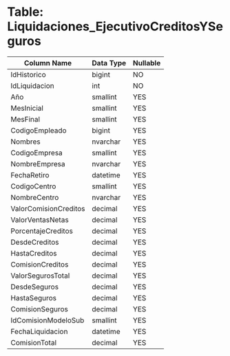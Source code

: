 # Table: Liquidaciones_EjecutivoCreditosYSeguros

| Column Name | Data Type | Nullable |
|-------------|-----------|----------|
| IdHistorico | bigint | NO |
| IdLiquidacion | int | NO |
| Año | smallint | YES |
| MesInicial | smallint | YES |
| MesFinal | smallint | YES |
| CodigoEmpleado | bigint | YES |
| Nombres | nvarchar | YES |
| CodigoEmpresa | smallint | YES |
| NombreEmpresa | nvarchar | YES |
| FechaRetiro | datetime | YES |
| CodigoCentro | smallint | YES |
| NombreCentro | nvarchar | YES |
| ValorComisionCreditos | decimal | YES |
| ValorVentasNetas | decimal | YES |
| PorcentajeCreditos | decimal | YES |
| DesdeCreditos | decimal | YES |
| HastaCreditos | decimal | YES |
| ComisionCreditos | decimal | YES |
| ValorSegurosTotal | decimal | YES |
| DesdeSeguros | decimal | YES |
| HastaSeguros | decimal | YES |
| ComisionSeguros | decimal | YES |
| IdComisionModeloSub | smallint | YES |
| FechaLiquidacion | datetime | YES |
| ComisionTotal | decimal | YES |
